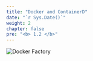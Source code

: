 ```yaml
---
title: "Docker and ContainerD"
date: "`r Sys.Date()`"
weight: 2
chapter: false
pre: "<b> 1.2 </b>"
---
```




![Docker Factory](/EKS-Workshop-1/images/part1/2/0003.png?featherlight=false&width=60pc)